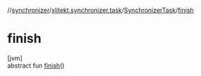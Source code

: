 //[synchronizer](../../../index.md)/[xlitekt.synchronizer.task](../index.md)/[SynchronizerTask](index.md)/[finish](finish.md)

# finish

[jvm]\
abstract fun [finish](finish.md)()
